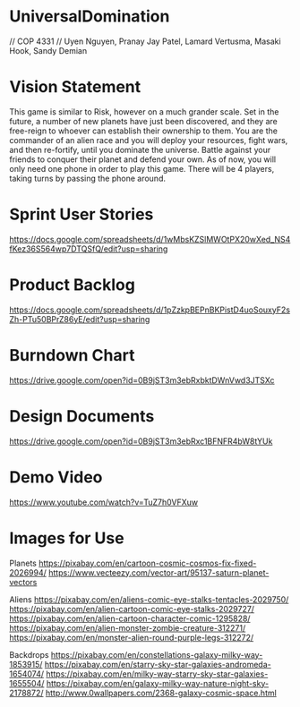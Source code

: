 # UniversalDomination

// COP 4331 
// Uyen Nguyen, Pranay Jay Patel, Lamard Vertusma, Masaki Hook, Sandy Demian


# Vision Statement
This game is similar to Risk, however on a much grander scale. Set in the future, a number of new planets have just been discovered, and they are free-reign to whoever can establish their ownership to them. You are the commander of an alien race and you will deploy your resources, fight wars, and then re-fortify, until you dominate the universe. Battle against your friends to conquer their planet and defend your own. As of now, you will only need one phone in order to play this game. There will be 4 players, taking turns by passing the phone around.

# Sprint User Stories
https://docs.google.com/spreadsheets/d/1wMbsKZSlMWOtPX20wXed_NS4fKez36S564wp7DTQSfQ/edit?usp=sharing

# Product Backlog
https://docs.google.com/spreadsheets/d/1pZzkpBEPnBKPistD4uoSouxyF2sZh-PTu50BPrZ86yE/edit?usp=sharing

# Burndown Chart
https://drive.google.com/open?id=0B9jST3m3ebRxbktDWnVwd3JTSXc

# Design Documents 
https://drive.google.com/open?id=0B9jST3m3ebRxc1BFNFR4bW8tYUk

# Demo Video
https://www.youtube.com/watch?v=TuZ7h0VFXuw

# Images for Use
Planets
https://pixabay.com/en/cartoon-cosmic-cosmos-fix-fixed-2026994/
https://www.vecteezy.com/vector-art/95137-saturn-planet-vectors

Aliens
https://pixabay.com/en/aliens-comic-eye-stalks-tentacles-2029750/
https://pixabay.com/en/alien-cartoon-comic-eye-stalks-2029727/
https://pixabay.com/en/alien-cartoon-character-comic-1295828/
https://pixabay.com/en/alien-monster-zombie-creature-312271/
https://pixabay.com/en/monster-alien-round-purple-legs-312272/

Backdrops
https://pixabay.com/en/constellations-galaxy-milky-way-1853915/
https://pixabay.com/en/starry-sky-star-galaxies-andromeda-1654074/
https://pixabay.com/en/milky-way-starry-sky-star-galaxies-1655504/
https://pixabay.com/en/galaxy-milky-way-nature-night-sky-2178872/
http://www.0wallpapers.com/2368-galaxy-cosmic-space.html
